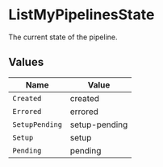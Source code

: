 # ListMyPipelinesState

The current state of the pipeline.


## Values

| Name           | Value          |
| -------------- | -------------- |
| `Created`      | created        |
| `Errored`      | errored        |
| `SetupPending` | setup-pending  |
| `Setup`        | setup          |
| `Pending`      | pending        |